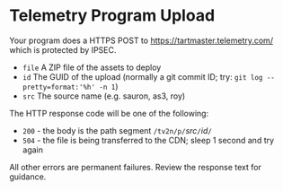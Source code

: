Telemetry Program Upload
========================

Your program does a HTTPS POST to https://tartmaster.telemetry.com/ which is protected by IPSEC.

* `file` A ZIP file of the assets to deploy
* `id` The GUID of the upload (normally a git commit ID; try: `git log --pretty=format:'%h' -n 1`)
* `src` The source name (e.g. sauron, as3, roy)

The HTTP response code will be one of the following:

* `200` - the body is the path segment `/tv2n/p/`*src*`/`*id*`/`
* `504` - the file is being transferred to the CDN; sleep 1 second and try again

All other errors are permanent failures. Review the response text for guidance.



